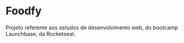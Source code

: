 # Foodfy
Projeto referente aos estudos de desenvolvimento web, do bootcamp Launchbase, da Rocketseat.
